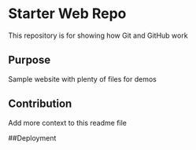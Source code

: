 # Starter Web Repo

This repository is for showing how Git and GitHub work

## Purpose

Sample website with plenty of files for demos

## Contribution

Add more context to this readme file

##Deployment